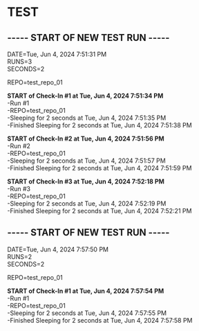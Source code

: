 # TEST

## ----- START OF NEW TEST RUN -----
DATE=Tue, Jun  4, 2024  7:51:31 PM  
RUNS=3  
SECONDS=2

REPO=test_repo_01  

**START of Check-In #1 at Tue, Jun  4, 2024  7:51:34 PM**  
 -Run #1  
 -REPO=test_repo_01  
 -Sleeping for 2 seconds at Tue, Jun  4, 2024  7:51:35 PM  
 -Finished Sleeping for 2 seconds at Tue, Jun  4, 2024  7:51:38 PM  

**START of Check-In #2 at Tue, Jun  4, 2024  7:51:56 PM**  
 -Run #2  
 -REPO=test_repo_01  
 -Sleeping for 2 seconds at Tue, Jun  4, 2024  7:51:57 PM  
 -Finished Sleeping for 2 seconds at Tue, Jun  4, 2024  7:51:59 PM  

**START of Check-In #3 at Tue, Jun  4, 2024  7:52:18 PM**  
 -Run #3  
 -REPO=test_repo_01  
 -Sleeping for 2 seconds at Tue, Jun  4, 2024  7:52:19 PM  
 -Finished Sleeping for 2 seconds at Tue, Jun  4, 2024  7:52:21 PM  

## ----- START OF NEW TEST RUN -----
DATE=Tue, Jun  4, 2024  7:57:50 PM  
RUNS=2  
SECONDS=2

REPO=test_repo_01  

**START of Check-In #1 at Tue, Jun  4, 2024  7:57:54 PM**  
 -Run #1  
 -REPO=test_repo_01  
 -Sleeping for 2 seconds at Tue, Jun  4, 2024  7:57:55 PM  
 -Finished Sleeping for 2 seconds at Tue, Jun  4, 2024  7:57:58 PM  
